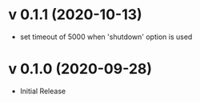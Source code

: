 # v 0.1.1 (2020-10-13)
* set timeout of 5000 when 'shutdown' option is used

# v 0.1.0 (2020-09-28)
* Initial Release
